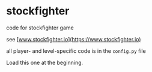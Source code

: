 # stockfighter

code for stockfighter game

see [www.stockfighter.io](https://www.stockfighter.io)

all player- and level-specific code is in the `config.py` file

Load this one at the beginning.  



